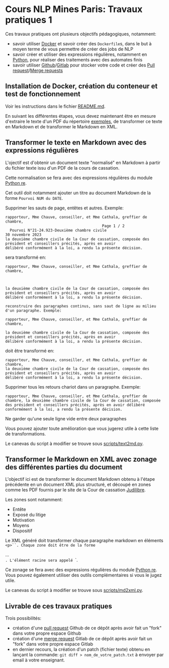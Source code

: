 # Cours NLP Mines Paris: Travaux pratiques 1

Ces travaux pratiques ont plusieurs objectifs pédagogiques, notamment:

- savoir utiliser [Docker](https://www.docker.com) et savoir créer des `Dockerfile`s, dans le but à moyen terme de vous permettre de créer des jobs de NLP
- savoir créer et utiliser des expressions régulières, notamment en [Python](https://docs.python.org/fr/3/library/re.html), pour réaliser des traitements avec des automates finis
- savoir utiliser [Github](https://github.com)/[Gitlab](https://gitlab.com) pour stocker votre code et créer des [Pull request](https://docs.github.com/en/pull-requests)/[Merge requests](https://docs.gitlab.com/ee/user/project/merge_requests/)


## Installation de Docker, création du conteneur et test de fonctionnement

Voir les instructions dans le fichier [README.md](README.md).

En suivant les différentes étapes, vous devez maintenant être en mesure d'extraire le texte d'un PDF du répertoire [exemples](./exemples), de transformer ce texte en Markdown et de transformer le Markdown en XML.

## Transformer le texte en Markdown avec des expressions régulières

L'ojectif est d'obtenir un document texte "normalisé" en Markdown à partir du fichier texte issu d'un PDF de la cours de cassation.

Cette normalisation se fera avec des expressions régulières du module [Python re](https://docs.python.org/fr/3/library/re.html). 
 
Cet outil doit notamment ajouter un titre au document Markdown de la forme `Pourvoi NUM du DATE`.

Supprimer les sauts de page, entêtes et autres. Exemple:

```
rapporteur, Mme Chauve, conseiller, et Mme Cathala, greffier de chambre,
                                           Page 1 / 2
  Pourvoi N°21-24.923-Deuxième chambre civile                        30 novembre 2023
la deuxième chambre civile de la Cour de cassation, composée des président et conseillers précités, après en avoir
délibéré conformément à la loi, a rendu la présente décision.
```

sera transformé en:

```
rapporteur, Mme Chauve, conseiller, et Mme Cathala, greffier de chambre,



la deuxième chambre civile de la Cour de cassation, composée des président et conseillers précités, après en avoir
délibéré conformément à la loi, a rendu la présente décision.

reconstruire des paragraphes continus, sans saut de ligne au milieu d'un paragraphe. Exemple:

rapporteur, Mme Chauve, conseiller, et Mme Cathala, greffier de chambre,

la deuxième chambre civile de la Cour de cassation, composée des président et conseillers précités, après en avoir
délibéré conformément à la loi, a rendu la présente décision.
```

doit être transformé en:

```
rapporteur, Mme Chauve, conseiller, et Mme Cathala, greffier de chambre,
la deuxième chambre civile de la Cour de cassation, composée des président et conseillers précités, après en avoir
délibéré conformément à la loi, a rendu la présente décision.
```

Supprimer tous les retours chariot dans un paragraphe. Exemple:

```
rapporteur, Mme Chauve, conseiller, et Mme Cathala, greffier de chambre, la deuxième chambre civile de la Cour de cassation, composée des président et conseillers précités, après en avoir délibéré conformément à la loi, a rendu la présente décision.
```

Ne garder qu'une seule ligne vide entre deux paragraphes

Vous pouvez ajouter toute amélioration que vous jugerez utile à cette liste de transformations.

Le canevas du script à modifier se trouve sous [scripts/text2md.py](pdfextract/scripts/text2md.py).


## Transformer le Markdown en XML avec zonage des différentes parties du document

L'objectif ici est de transformer le document Markdown obtenu à l'étape précédente en un document XML plus structuré, et découpé en zones comme les PDF fournis par le site de la Cour de cassation [Judilibre](https://www.courdecassation.fr/acces-rapide-judilibre).

Les zones sont notamment:

- Entête
- Exposé du litige
- Motivation
- Moyens
- Dispositif

Le XML généré doit transformer chaque paragraphe markdown en éléments `<p>``.
Chaque zone doit être de la forme `<div class="NOM-ZONE">...</div>`.
L'élément racine sera appelé `<decision>`.

Ce zonage se fera avec des expressions régulières du module [Python re](https://docs.python.org/fr/3/library/re.html). Vous pouvez également utiliser des outils complémentaires si vous le jugez utile.

Le canevas du script à modifier se trouve sous [scripts/md2xml.py](pdfextract/scripts/md2xml.py).


## Livrable de ces travaux pratiques

Trois possibilités:

- création d'une [pull request](https://docs.github.com/en/pull-requests) Github de ce dépôt après avoir fait un "fork" dans votre propre espace Github
- création d'une [merge request](https://docs.gitlab.com/ee/user/project/merge_requests/) Gitlab de ce dépôt après avoir fait un "fork" dans votre propre espace Gitlab
- en dernier recours, la création d'un patch (fichier texte) obtenu en lançant la commande: `git diff > nom_de_votre_patch.txt`
à envoyer par email à votre enseignant.



